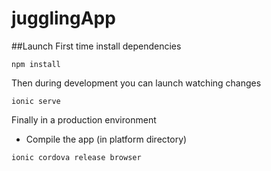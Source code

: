 # jugglingApp

##Launch
First time install dependencies

`npm install`

Then during development you can launch watching changes

`ionic serve`

Finally in a production environment

* Compile the app (in platform directory)

`ionic cordova release browser`

